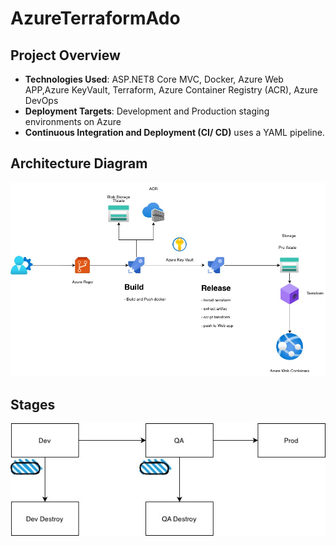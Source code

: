 # AzureTerraformAdo

## Project Overview
- **Technologies Used**: ASP.NET8 Core MVC, Docker, Azure Web APP,Azure KeyVault,  Terraform, Azure Container Registry (ACR), Azure DevOps
- **Deployment Targets**: Development and Production staging environments on Azure
- **Continuous Integration and Deployment (CI/ CD)** uses a YAML pipeline.

## Architecture Diagram

![Architecture Diagram](Azure-terraform-devop2.jpg)

## Stages
![Architecture Stage](Azure-terraform-Devop-stages.jpg)
